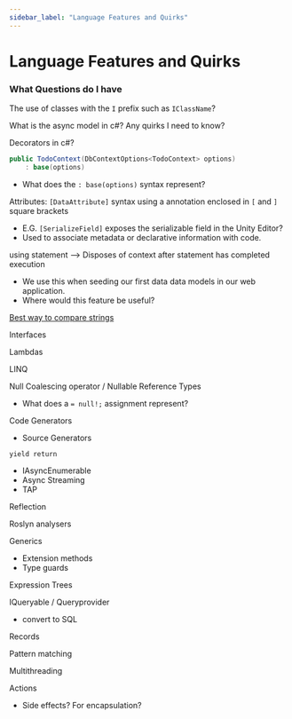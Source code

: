 ```yaml
---
sidebar_label: "Language Features and Quirks"
---
```


# Language Features and Quirks

### What Questions do I have

The use of classes with the `I` prefix such as `IClassName`?

What is the async model in c#? Any quirks I need to know?

Decorators in c#?

```csharp
public TodoContext(DbContextOptions<TodoContext> options)
    : base(options)
```
- What does the `: base(options)` syntax represent?

Attributes: `[DataAttribute]` syntax using a annotation enclosed in `[` and `]` square brackets
- E.G. `[SerializeField]` exposes the serializable field in the Unity Editor? 
- Used to associate metadata or declarative information with code.

using statement --> Disposes of context after statement has completed execution
- We use this when seeding our first data data models in our web application. 
- Where would this feature be useful?

[Best way to compare strings](https://learn.microsoft.com/en-us/dotnet/standard/base-types/best-practices-strings)

Interfaces

Lambdas

LINQ

Null Coalescing operator / Nullable Reference Types
- What does a `= null!;` assignment represent?

Code Generators
- Source Generators

`yield return`
- IAsyncEnumerable
- Async Streaming
- TAP

Reflection

Roslyn analysers

Generics
- Extension methods
- Type guards

Expression Trees

IQueryable / Queryprovider
- convert to SQL 

Records

Pattern matching

Multithreading

Actions
- Side effects? For encapsulation?
